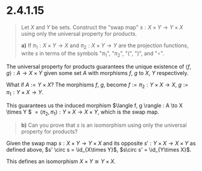# 2.4.1.15 

> Let $X$ and $Y$ be sets. Construct the "swap map" $s: X\times Y \to Y\times X$
> using only the universal property for products.
> 
> **a)** If $\pi_1: X\times Y\to X$ and $\pi_2: X\times Y \to Y$ are the
> projection functions, write $s$ in terms of the symbols "$\pi_1$", "$\pi_2$",
> "(", ")", and "$\circ$".

The universal property for products guarantees the unique existence of
$\langle f, g \rangle : A \to X \times Y$ given some set $A$ with morphisms
$f$, $g$ to $X$, $Y$ respectively. 

What if $A := Y\times X$?
The morphisms $f$, $g$, become $f := \pi_2: Y\times X \to X$, 
$g := \pi_1: Y\times X \to Y$.

This guarantees us the induced morphism 
$\langle f, g \rangle : A \to X \times Y $
$= \langle \pi_2, \pi_1 \rangle : Y\times X \to X \times Y$, which is the swap
map.

> **b)** Can you prove that $s$ is an isomorphism using only the universal
> property for products?

Given the swap map $s: X\times Y \to Y\times X$ and its opposite 
$s': Y\times X \to X\times Y$ as defined above, 
$s' \circ s = \id_{X\times Y}$, $s\circ s' = \id_{Y\times X}$.

This defines an isomorphism $X\times Y \cong Y\times X$.
